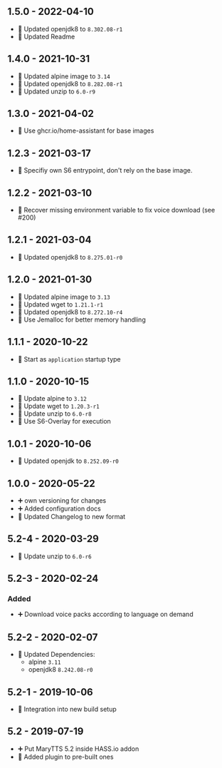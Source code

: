 ## 1.5.0 - 2022-04-10

* 🔼 Updated openjdk8 to `8.302.08-r1`
* 📝 Updated Readme


## 1.4.0 - 2021-10-31

* 🔼 Updated alpine image to `3.14`
* 🔼 Updated openjdk8 to `8.282.08-r1`
* 🔼 Updated unzip to `6.0-r9`


## 1.3.0 - 2021-04-02

* 🔨 Use ghcr.io/home-assistant for base images


## 1.2.3 - 2021-03-17

* 🐛 Specifiy own S6 entrypoint, don't rely on the base image.


## 1.2.2 - 2021-03-10

* 🐛 Recover missing environment variable to fix voice download (see #200)


## 1.2.1 - 2021-03-04

* 🔼 Updated openjdk8 to `8.275.01-r0`


## 1.2.0 - 2021-01-30

* 🔼 Updated alpine image to `3.13`
* 🔼 Updated wget to `1.21.1-r1`
* 🔼 Updated openjdk8 to `8.272.10-r4`
* 🔨 Use Jemalloc for better memory handling


## 1.1.1 - 2020-10-22

* 🔨 Start as `application` startup type


## 1.1.0 - 2020-10-15

* 🔼 Update alpine to `3.12`
* 🔼 Update wget to `1.20.3-r1`
* 🔼 Update unzip to `6.0-r8`
* 🔨 Use S6-Overlay for execution


## 1.0.1 - 2020-10-06

* 🔼 Updated openjdk to `8.252.09-r0`


## 1.0.0 - 2020-05-22

* ➕ own versioning for changes
* ➕ Added configuration docs
* 🔨 Updated Changelog to new format

## 5.2-4 - 2020-03-29

* 🔼 Update unzip to `6.0-r6`


## 5.2-3 - 2020-02-24

### Added

* ➕ Download voice packs according to language on demand


## 5.2-2 - 2020-02-07

* 🔼 Updated Dependencies:
  * alpine `3.11`
  * openjdk8 `8.242.08-r0`


## 5.2-1 - 2019-10-06

* 🔨 Integration into new build setup


## 5.2 - 2019-07-19

* ➕ Put MaryTTS 5.2 inside HASS.io addon
* 🔨 Added plugin to pre-built ones
